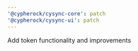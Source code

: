 ```yaml
---
'@cypherock/cysync-core': patch
'@cypherock/cysync-ui': patch
---
```


Add token functionality and improvements
